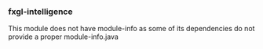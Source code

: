 ### fxgl-intelligence

This module does not have module-info as some of its dependencies do not provide a proper module-info.java